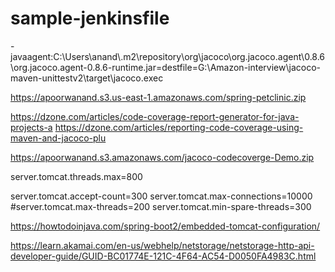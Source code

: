 # sample-jenkinsfile

-javaagent:C:\\Users\\anand\\.m2\\repository\\org\\jacoco\\org.jacoco.agent\\0.8.6\\org.jacoco.agent-0.8.6-runtime.jar=destfile=G:\\Amazon-interview\\jacoco-maven-unittestv2\\target\\jacoco.exec


https://apoorwanand.s3.us-east-1.amazonaws.com/spring-petclinic.zip


https://dzone.com/articles/code-coverage-report-generator-for-java-projects-a
https://dzone.com/articles/reporting-code-coverage-using-maven-and-jacoco-plu

https://apoorwanand.s3.amazonaws.com/jacoco-codecoverge-Demo.zip

server.tomcat.threads.max=800

server.tomcat.accept-count=300
server.tomcat.max-connections=10000
#server.tomcat.max-threads=200
server.tomcat.min-spare-threads=300

https://howtodoinjava.com/spring-boot2/embedded-tomcat-configuration/



https://learn.akamai.com/en-us/webhelp/netstorage/netstorage-http-api-developer-guide/GUID-BC01774E-121C-4F64-AC54-D0050FA4983C.html
